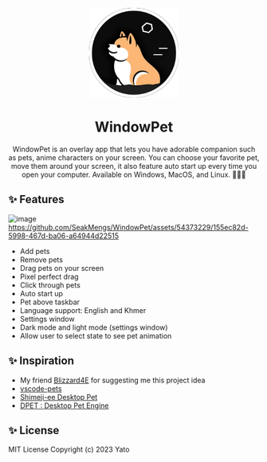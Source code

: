 <p align="center">
  <img width="180" src="./public/media/icon.png" alt="WindowPet">
  <h1 align="center">WindowPet</h1>
  <p align="center">WindowPet is an overlay app that lets you have adorable companion such as pets, anime characters on your screen. You can choose your favorite pet, move them around your screen, it also feature auto start up every time you open your computer. Available on Windows, MacOS, and Linux. 🐶🐱🐰
  </p>
</p>

## ✨ Features
![image](https://github.com/SeakMengs/WindowPet/assets/54373229/42ecd3ea-5999-462e-8630-7904a1a3075f)
https://github.com/SeakMengs/WindowPet/assets/54373229/155ec82d-5998-467d-ba06-a64944d22515
- Add pets
- Remove pets
- Drag pets on your screen
- Pixel perfect drag
- Click through pets
- Auto start up
- Pet above taskbar
- Language support: English and Khmer
- Settings window
- Dark mode and light mode (settings window)
- Allow user to select state to see pet animation

## ✨ Inspiration

- My friend [Blizzard4E](https://github.com/Blizzard4E) for suggesting me this project idea
- [vscode-pets](https://marketplace.visualstudio.com/items?itemName=tonybaloney.vscode-pets)
- [Shimeji-ee Desktop Pet](https://kilkakon.com/shimeji/)
- [DPET : Desktop Pet Engine](https://store.steampowered.com/app/1980920/DPET__Desktop_Pet_Engine/)

## ✨ License

MIT License Copyright (c) 2023 Yato